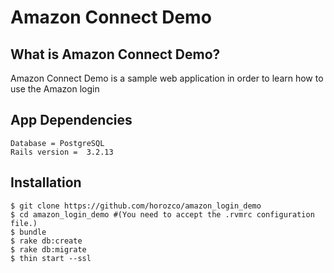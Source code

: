 Amazon Connect Demo
===========
What is Amazon Connect Demo?
----------------
Amazon Connect Demo is a sample web application in order to learn how to use the Amazon login

App Dependencies
----------------

```
Database = PostgreSQL
Rails version =  3.2.13
```

Installation
---------------

```
$ git clone https://github.com/horozco/amazon_login_demo
$ cd amazon_login_demo #(You need to accept the .rvmrc configuration file.)
$ bundle
$ rake db:create
$ rake db:migrate
$ thin start --ssl
```
